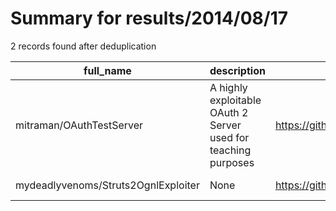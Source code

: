
# Summary for results/2014/08/17
    
2 records found after deduplication

| full_name | description | html_url | matched_list | matched_count | pushed_at | size | stargazers_count | language | forks_count | vul_ids |
|-------------------------------------|----------------------------------------------------------------|--------------------------------------------------------|----------------|-----------------|---------------------------|--------|--------------------|------------|---------------|-----------|
| mitraman/OAuthTestServer | A highly exploitable OAuth 2 Server used for teaching purposes | https://github.com/mitraman/OAuthTestServer | ['exploit'] | 1 | 2014-08-17 10:58:04+00:00 | 1088 | 0 | JavaScript | 1 | [] |
| mydeadlyvenoms/Struts2OgnlExploiter | None | https://github.com/mydeadlyvenoms/Struts2OgnlExploiter | ['exploit'] | 1 | 2014-08-17 14:30:23+00:00 | 248 | 2 | Java | 1 | [] |
